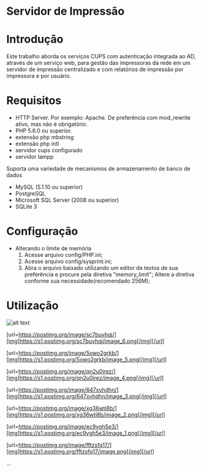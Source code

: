 # Servidor de Impressão
# Introdução

Este trabalho aborda os serviços CUPS com autenticação integrada ao AD, através de um serviço web, para gestão das impressoras da rede em um servidor de impressão centralizado e com relatórios de impressão por impressora e por usuário.

# Requisitos

- HTTP Server. Por exemplo: Apache. De preferência com mod_rewrite ativo, mas não é obrigatório.
- PHP 5.6.0 ou superior.
- extensão php mbstring
- extensão php intl
- servidor cups configurado
- servidor lampp

Suporta uma variedade de mecanismos de armazenamento de banco de dados

- MySQL (5.1.10 ou superior)
- PostgreSQL
- Microsoft SQL Server (2008 ou superior)
- SQLite 3

# Configuração

- Alterando o limite de memória 
	1. Acesse arquivo config/PHP.ini;
	2. Acesse arquivo config/sysprint.ini;
	3. Abra o arquivo baixado utilizando um editor de textos de sua preferência e procure pela diretiva "memory_limit";
	Altere a diretiva conforme sua necessidade(recomendado 256M);

# Utilização

![alt text](http://url/to/img.png)


[url=https://postimg.org/image/sc7buvhqj/][img]https://s1.postimg.org/sc7buvhqj/image_6.png[/img][/url]

[url=https://postimg.org/image/5owo2grkb/][img]https://s1.postimg.org/5owo2grkb/image_5.png[/img][/url]

[url=https://postimg.org/image/qn2u0jrez/][img]https://s1.postimg.org/qn2u0jrez/image_4.png[/img][/url]

[url=https://postimg.org/image/647xvhdhn/][img]https://s1.postimg.org/647xvhdhn/image_3.png[/img][/url]

[url=https://postimg.org/image/xg36wti8b/][img]https://s1.postimg.org/xg36wti8b/image_2.png[/img][/url]

[url=https://postimg.org/image/ec9vgh5e3/][img]https://s1.postimg.org/ec9vgh5e3/image_1.png[/img][/url]

[url=https://postimg.org/image/fftzsfq17/][img]https://s1.postimg.org/fftzsfq17/image.png[/img][/url]

...
